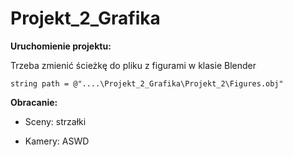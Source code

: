# Projekt_2_Grafika
**Uruchomienie projektu:**

Trzeba zmienić ścieżkę do pliku z figurami w klasie Blender

  `string path = @"....\Projekt_2_Grafika\Projekt_2\Figures.obj"`
  
**Obracanie:**

- Sceny: strzałki

- Kamery: ASWD
